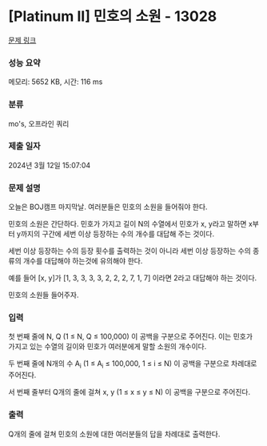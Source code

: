 # [Platinum II] 민호의 소원 - 13028 

[문제 링크](https://www.acmicpc.net/problem/13028) 

### 성능 요약

메모리: 5652 KB, 시간: 116 ms

### 분류

mo's, 오프라인 쿼리

### 제출 일자

2024년 3월 12일 15:07:04

### 문제 설명

<p>오늘은 BOJ캠프 마지막날. 여러분들은 민호의 소원을 들어줘야 한다.</p>

<p>민호의 소원은 간단하다. 민호가 가지고 길이 N의 수열에서 민호가 x, y라고 말하면 x부터 y까지의 구간에 세번 이상 등장하는 수의 개수를 대답해 주는 것이다.</p>

<p>세번 이상 등장하는 수의 등장 횟수를 출력하는 것이 아니라 세번 이상 등장하는 수의 종류의 개수를 대답해야 하는것에 유의해야 한다.</p>

<p>예를 들어 [x, y]가 [1, 3, 3, 3, 3, 2, 2, 2, 7, 1, 7] 이라면 2라고 대답해야 하는 것이다.</p>

<p>민호의 소원들 들어주자.</p>

### 입력 

 <p>첫 번째 줄에 N, Q (1 ≤ N, Q ≤ 100,000) 이 공백을 구분으로 주어진다. 이는 민호가 가지고 있는 수열의 길이와 민호가 여러분에게 말할 소원의 개수이다.</p>

<p>두 번째 줄에 N개의 수 A<sub>i</sub> (1 ≤ A<sub>i</sub> ≤ 100,000, 1 ≤ i ≤ N) 이 공백을 구분으로 차례대로 주어진다.</p>

<p>서 번째 줄부터 Q개의 줄에 걸쳐 x, y (1 ≤ x ≤ y ≤ N) 이 공백을 구분으로 주어진다.</p>

### 출력 

 <p>Q개의 줄에 걸쳐 민호의 소원에 대한 여러분들의 답을 차례대로 출력한다.</p>

